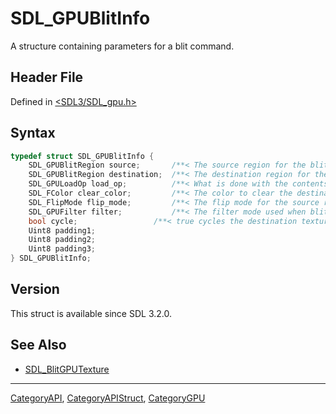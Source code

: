 # SDL_GPUBlitInfo

A structure containing parameters for a blit command.

## Header File

Defined in [<SDL3/SDL_gpu.h>](https://github.com/libsdl-org/SDL/blob/main/include/SDL3/SDL_gpu.h)

## Syntax

```c
typedef struct SDL_GPUBlitInfo {
    SDL_GPUBlitRegion source;       /**< The source region for the blit. */
    SDL_GPUBlitRegion destination;  /**< The destination region for the blit. */
    SDL_GPULoadOp load_op;          /**< What is done with the contents of the destination before the blit. */
    SDL_FColor clear_color;         /**< The color to clear the destination region to before the blit. Ignored if load_op is not SDL_GPU_LOADOP_CLEAR. */
    SDL_FlipMode flip_mode;         /**< The flip mode for the source region. */
    SDL_GPUFilter filter;           /**< The filter mode used when blitting. */
    bool cycle;                 /**< true cycles the destination texture if it is already bound. */
    Uint8 padding1;
    Uint8 padding2;
    Uint8 padding3;
} SDL_GPUBlitInfo;
```

## Version

This struct is available since SDL 3.2.0.

## See Also

- [SDL_BlitGPUTexture](SDL_BlitGPUTexture)






----
[CategoryAPI](CategoryAPI), [CategoryAPIStruct](CategoryAPIStruct), [CategoryGPU](CategoryGPU)

